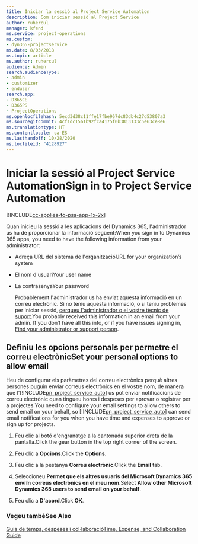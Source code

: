 ```yaml
---
title: Iniciar la sessió al Project Service Automation
description: Com iniciar sessió al Project Service
author: ruhercul
manager: kfend
ms.service: project-operations
ms.custom:
- dyn365-projectservice
ms.date: 8/03/2018
ms.topic: article
ms.author: ruhercul
audience: Admin
search.audienceType:
- admin
- customizer
- enduser
search.app:
- D365CE
- D365PS
- ProjectOperations
ms.openlocfilehash: 5ecd3d38c11ffe17fbe967dc83db4c27d53807a3
ms.sourcegitcommit: 4cf1dc1561b92fca4175f0b3813133c5e63ce8e6
ms.translationtype: HT
ms.contentlocale: ca-ES
ms.lasthandoff: 10/28/2020
ms.locfileid: "4128927"
---
```

# <a name="sign-in-to-project-service-automation"></a><span data-ttu-id="990a4-103">Iniciar la sessió al Project Service Automation</span><span class="sxs-lookup"><span data-stu-id="990a4-103">Sign in to Project Service Automation</span></span>

[!INCLUDE[cc-applies-to-psa-app-1x-2x](../includes/cc-applies-to-psa-app-1x-2x.md)]

<span data-ttu-id="990a4-104">Quan inicieu la sessió a les aplicacions del Dynamics 365, l'administrador us ha de proporcionar la informació següent:</span><span class="sxs-lookup"><span data-stu-id="990a4-104">When you sign in to Dynamics 365 apps, you need to have the following information from your administrator:</span></span>  
  
- <span data-ttu-id="990a4-105">Adreça URL del sistema de l'organització</span><span class="sxs-lookup"><span data-stu-id="990a4-105">URL for your organization’s system</span></span>  
  
- <span data-ttu-id="990a4-106">El nom d'usuari</span><span class="sxs-lookup"><span data-stu-id="990a4-106">Your user name</span></span>  
  
- <span data-ttu-id="990a4-107">La contrasenya</span><span class="sxs-lookup"><span data-stu-id="990a4-107">Your password</span></span>  
  
  <span data-ttu-id="990a4-108">Probablement l'administrador us ha enviat aquesta informació en un correu electrònic. Si no teniu aquesta informació, o si teniu problemes per iniciar sessió, [cerqueu l'administrador o el vostre tècnic de suport](https://docs.microsoft.com/dynamics365/customerengagement/on-premises/basics/find-administrator-support).</span><span class="sxs-lookup"><span data-stu-id="990a4-108">You probably received this information in an email from your admin. If you don’t have all this info, or if you have issues signing in, [Find your administrator or support person](https://docs.microsoft.com/dynamics365/customerengagement/on-premises/basics/find-administrator-support).</span></span>  
  
## <a name="set-your-personal-options-to-allow-email"></a><span data-ttu-id="990a4-109">Definiu les opcions personals per permetre el correu electrònic</span><span class="sxs-lookup"><span data-stu-id="990a4-109">Set your personal options to allow email</span></span>  
 <span data-ttu-id="990a4-110">Heu de configurar els paràmetres del correu electrònics perquè altres persones puguin enviar correus electrònics en el vostre nom, de manera que l'[!INCLUDE[pn_project_service_auto](../includes/pn-project-service-auto.md)] us pot enviar notificacions de correu electrònic quan tingueu hores i despeses per aprovar o registrar per a projectes.</span><span class="sxs-lookup"><span data-stu-id="990a4-110">You need to configure your email settings to allow others to send email on your behalf, so [!INCLUDE[pn_project_service_auto](../includes/pn-project-service-auto.md)] can send email notifications for you when you have time and expenses to approve or sign up for projects.</span></span>  
  
1.  <span data-ttu-id="990a4-111">Feu clic al botó d'engranatge a la cantonada superior dreta de la pantalla.</span><span class="sxs-lookup"><span data-stu-id="990a4-111">Click the gear button in the top right corner of the screen.</span></span>  
  
2.  <span data-ttu-id="990a4-112">Feu clic a **Opcions**.</span><span class="sxs-lookup"><span data-stu-id="990a4-112">Click the **Options**.</span></span>  
  
3.  <span data-ttu-id="990a4-113">Feu clic a la pestanya **Correu electrònic**.</span><span class="sxs-lookup"><span data-stu-id="990a4-113">Click the **Email** tab.</span></span>  
  
4.  <span data-ttu-id="990a4-114">Seleccioneu **Permet que els altres usuaris del Microsoft Dynamics 365 enviïn correus electrònics en el meu nom**.</span><span class="sxs-lookup"><span data-stu-id="990a4-114">Select **Allow other Microsoft Dynamics 365 users to send email on your behalf**.</span></span>  
  
5.  <span data-ttu-id="990a4-115">Feu clic a **D'acord**.</span><span class="sxs-lookup"><span data-stu-id="990a4-115">Click **OK**.</span></span>  
  
### <a name="see-also"></a><span data-ttu-id="990a4-116">Vegeu també</span><span class="sxs-lookup"><span data-stu-id="990a4-116">See Also</span></span>  
 [<span data-ttu-id="990a4-117">Guia de temps, despeses i col·laboració</span><span class="sxs-lookup"><span data-stu-id="990a4-117">Time, Expense, and Collaboration Guide</span></span>](../psa/time-expense-collaboration-guide.md)
